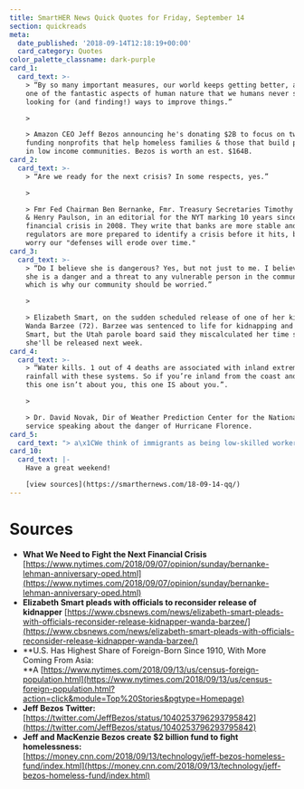 ```yaml
---
title: SmartHER News Quick Quotes for Friday, September 14
section: quickreads
meta:
  date_published: '2018-09-14T12:18:19+00:00'
  card_category: Quotes
color_palette_classname: dark-purple
card_1:
  card_text: >-
    > “By so many important measures, our world keeps getting better, and its
    one of the fantastic aspects of human nature that we humans never stop
    looking for (and finding!) ways to improve things.”

    > 

    > Amazon CEO Jeff Bezos announcing he's donating $2B to focus on two areas:
    funding nonprofits that help homeless families & those that build preschools
    in low income communities. Bezos is worth an est. $164B.
card_2:
  card_text: >-
    > “Are we ready for the next crisis? In some respects, yes.”

    > 

    > Fmr Fed Chairman Ben Bernanke, Fmr. Treasury Secretaries Timothy Geithner
    & Henry Paulson, in an editorial for the NYT marking 10 years since the
    financial crisis in 2008. They write that banks are more stable and
    regulators are more prepared to identify a crisis before it hits, but they
    worry our "defenses will erode over time."
card_3:
  card_text: >-
    > “Do I believe she is dangerous? Yes, but not just to me. I believe that
    she is a danger and a threat to any vulnerable person in the community,
    which is why our community should be worried.”

    > 

    > Elizabeth Smart, on the sudden scheduled release of one of her kidnappers,
    Wanda Barzee (72). Barzee was sentenced to life for kidnapping and abusing
    Smart, but the Utah parole board said they miscalculated her time served so
    she'll be released next week.
card_4:
  card_text: >-
    > “Water kills. 1 out of 4 deaths are associated with inland extreme
    rainfall with these systems. So if you’re inland from the coast and thinking
    this one isn’t about you, this one IS about you.”.

    > 

    > Dr. David Novak, Dir of Weather Prediction Center for the National Weather
    service speaking about the danger of Hurricane Florence.
card_5:
  card_text: "> a\x1CWe think of immigrants as being low-skilled workers from Latin America, but for recent arrivals thata\x19s much less the case. People from Asia have overtaken people from Latin America.a\x1D\n> \n> William Frey, Brookings Institution senior demographer, who examined new census data and found more immigrants arriving from Asia than Latin America since 2010. America's foreign-born population has reached its highest level since 1910."
card_10:
  card_text: |-
    Have a great weekend!

    [view sources](https://smarthernews.com/18-09-14-qq/)
---
```

Sources
=======

*   **What We Need to Fight the Next Financial Crisis**  
    [https://www.nytimes.com/2018/09/07/opinion/sunday/bernanke-lehman-anniversary-oped.html](https://www.nytimes.com/2018/09/07/opinion/sunday/bernanke-lehman-anniversary-oped.html)
*   **Elizabeth Smart pleads with officials to reconsider release of kidnapper** [https://www.cbsnews.com/news/elizabeth-smart-pleads-with-officials-reconsider-release-kidnapper-wanda-barzee/](https://www.cbsnews.com/news/elizabeth-smart-pleads-with-officials-reconsider-release-kidnapper-wanda-barzee/)
*   **U.S. Has Highest Share of Foreign-Born Since 1910, With More Coming From Asia:  
    **A [https://www.nytimes.com/2018/09/13/us/census-foreign-population.html](https://www.nytimes.com/2018/09/13/us/census-foreign-population.html?action=click&module=Top%20Stories&pgtype=Homepage)
*   **Jeff Bezos Twitter:**  
    [https://twitter.com/JeffBezos/status/1040253796293795842](https://twitter.com/JeffBezos/status/1040253796293795842)
*   **Jeff and MacKenzie Bezos create $2 billion fund to fight homelessness:**  
    [https://money.cnn.com/2018/09/13/technology/jeff-bezos-homeless-fund/index.html](https://money.cnn.com/2018/09/13/technology/jeff-bezos-homeless-fund/index.html)